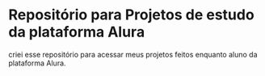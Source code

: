 # Repositório para Projetos de estudo da plataforma Alura
criei esse repositório para acessar meus projetos feitos enquanto aluno da plataforma Alura.
